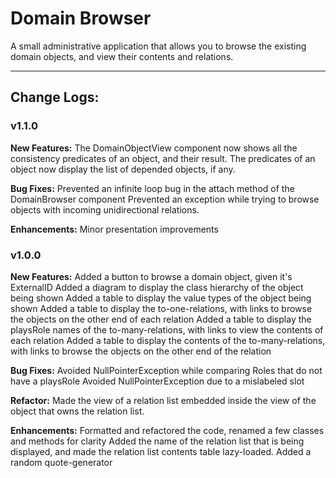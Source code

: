 # Domain Browser

A small administrative application that allows you to browse the existing domain objects, and view their contents and relations.

---

## Change Logs:

### v1.1.0

**New Features:**
	The DomainObjectView component now shows all the consistency predicates of an object, and their result.
	The predicates of an object now display the list of depended objects, if any.

**Bug Fixes:**
	Prevented an infinite loop bug in the attach method of the DomainBrowser component
	Prevented an exception while trying to browse objects with incoming unidirectional relations.

**Enhancements:**
	Minor presentation improvements



### v1.0.0

**New Features:**
	Added a button to browse a domain object, given it's ExternalID
	Added a diagram to display the class hierarchy of the object being shown
	Added a table to display the value types of the object being shown
	Added a table to display the to-one-relations, with links to browse the objects on the other end of each relation
	Added a table to display the playsRole names of the to-many-relations, with links to view the contents of each relation
	Added a table to display the contents of the to-many-relations, with links to browse the objects on the other end of the relation

**Bug Fixes:**
	Avoided NullPointerException while comparing Roles that do not have a playsRole
	Avoided NullPointerException due to a mislabeled slot

**Refactor:**
	Made the view of a relation list embedded inside the view of the object that owns the relation list.

**Enhancements:**
	Formatted and refactored the code, renamed a few classes and methods for clarity
	Added the name of the relation list that is being displayed, and made the relation list contents table lazy-loaded.
	Added a random quote-generator

